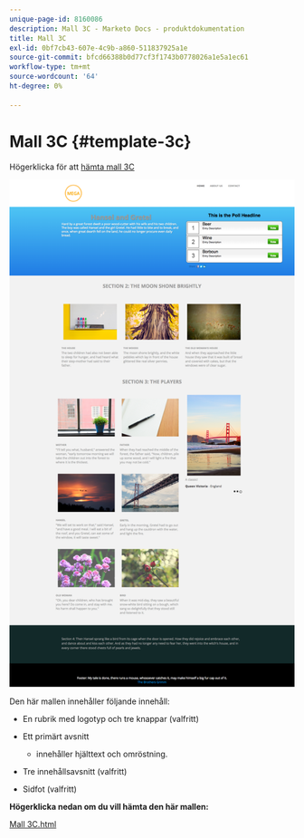 ```yaml
---
unique-page-id: 8160086
description: Mall 3C - Marketo Docs - produktdokumentation
title: Mall 3C
exl-id: 0bf7cb43-607e-4c9b-a860-511837925a1e
source-git-commit: bfcd66388b0d77cf3f1743b0778026a1e5a1ec61
workflow-type: tm+mt
source-wordcount: '64'
ht-degree: 0%

---
```


# Mall 3C {#template-3c}

Högerklicka för att [hämta mall 3C](https://experienceleague.adobe.com/landing/marketo/lp-templates/template-3c.html)

![](assets/image2015-6-15-11-3a20-3a37.png)

Den här mallen innehåller följande innehåll:

* En rubrik med logotyp och tre knappar (valfritt)
* Ett primärt avsnitt

   * innehåller hjälttext och omröstning.

* Tre innehållsavsnitt (valfritt)
* Sidfot (valfritt)

**Högerklicka nedan om du vill hämta den här mallen:**

[Mall 3C.html](https://experienceleague.adobe.com/landing/marketo/lp-templates/template-3c.html)
